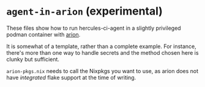 # `agent-in-arion` (experimental)

These files show how to run hercules-ci-agent in a slightly privileged podman container with [arion](https://docs.hercules-ci.com/arion/).

It is somewhat of a template, rather than a complete example. For instance, there's more than one way to handle secrets and the method chosen here is clunky but sufficient.

`arion-pkgs.nix` needs to call the Nixpkgs you want to use, as arion does not have _integrated_ flake support at the time of writing.

